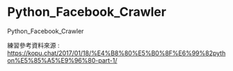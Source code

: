 # Python_Facebook_Crawler
Python_Facebook_Crawler

練習參考資料來源 : https://kopu.chat/2017/01/18/%E4%B8%80%E5%B0%8F%E6%99%82python%E5%85%A5%E9%96%80-part-1/
